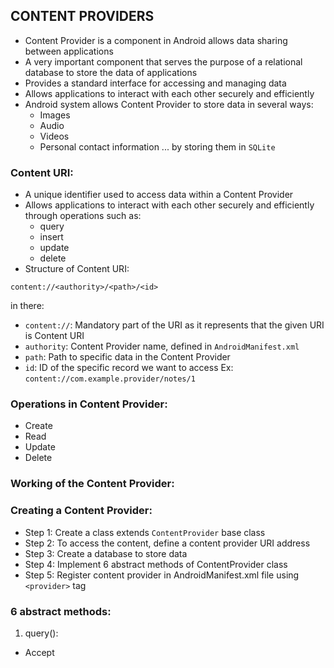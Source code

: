 ## CONTENT PROVIDERS

- Content Provider is a component in Android allows data sharing between applications
- A very important component that serves the purpose of a relational database to store the data of applications
- Provides a standard interface for accessing and managing data
- Allows applications to interact with each other securely and efficiently
- Android system allows Content Provider to store data in several ways:
  - Images
  - Audio
  - Videos
  - Personal contact information ...
by storing them in `SQLite`

### Content URI:
- A unique identifier used to access data within a Content Provider
- Allows applications to interact with each other securely and efficiently through operations such as:
  - query
  - insert
  - update
  - delete
- Structure of Content URI:
``` 
content://<authority>/<path>/<id>
```
in there:
  - `content://`: Mandatory part of the URI as it represents that the given URI is Content URI
  - `authority`: Content Provider name, defined in `AndroidManifest.xml`
  - `path`: Path to specific data in the Content Provider
  - `id`: ID of the specific record we want to access
Ex: `content://com.example.provider/notes/1`

### Operations in Content Provider:
- Create
- Read
- Update
- Delete

### Working of the Content Provider:

### Creating a Content Provider:
- Step 1: Create a class extends `ContentProvider` base class
- Step 2: To access the content, define a content provider URI address
- Step 3: Create a database to store data
- Step 4: Implement 6 abstract methods of ContentProvider class
- Step 5: Register content provider in AndroidManifest.xml file using `<provider>` tag

### 6 abstract methods:
1. query(): 
  - Accept 



